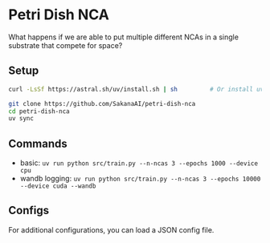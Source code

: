 # Petri Dish NCA

What happens if we are able to put multiple different NCAs in a single substrate that compete for space?

## Setup 

```bash
curl -LsSf https://astral.sh/uv/install.sh | sh         # Or install uv another way

git clone https://github.com/SakanaAI/petri-dish-nca
cd petri-dish-nca
uv sync
```

## Commands

- basic: `uv run python src/train.py --n-ncas 3 --epochs 1000 --device cpu`
- wandb logging: `uv run python src/train.py --n-ncas 3 --epochs 10000 --device cuda --wandb`

## Configs

For additional configurations, you can load a JSON config file.